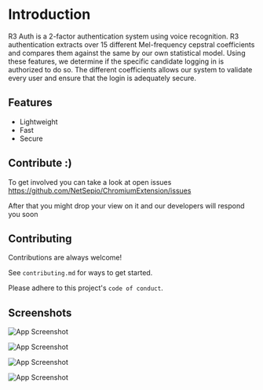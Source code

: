 
# Introduction
R3 Auth is a 2-factor authentication system using voice recognition. R3 authentication extracts over 15 different Mel-frequency cepstral coefficients and compares them against
the same by our own statistical model. Using these features, we  determine if
the specific candidate logging in is authorized to do so. The different coefficients allows our
system to validate every user and ensure that the login is adequately secure.

## Features
- Lightweight
- Fast
- Secure

## Contribute :)
To get involved you can take a look at open issues https://github.com/NetSepio/ChromiumExtension/issues

After that you might drop your view on it and our developers will respond you soon

  
  

## Contributing

Contributions are always welcome!

See `contributing.md` for ways to get started.

Please adhere to this project's `code of conduct`.


## Screenshots

![App Screenshot](https://i.imgur.com/jTt20bT.png)

![App Screenshot](https://i.imgur.com/kJWJquv.png)

![App Screenshot](https://i.imgur.com/kIAJsmp.png)

![App Screenshot](https://i.imgur.com/PG2M4Su.png)

